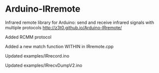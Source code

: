 # Arduino-IRremote

Infrared remote library for Arduino: send and receive infrared signals with multiple protocols http://z3t0.github.io/Arduino-IRremote/

Added RCMM protocol

Added a new match function WITHIN in IRremote.cpp

Updated examples/IRrecord.ino

Updated examples/IRrecvDumpV2.ino
